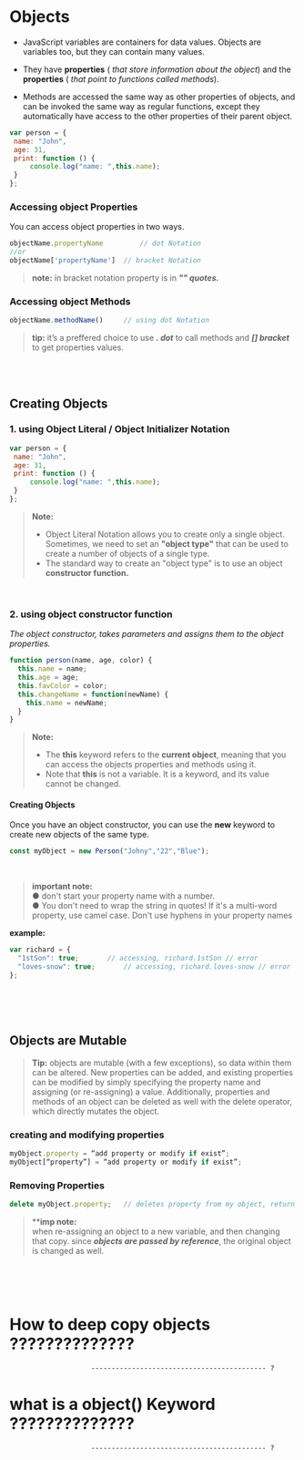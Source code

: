 # Objects

- JavaScript variables are containers for data values. Objects are variables too, but they can contain many values. 

- They have <b>properties</b> ( <em>that store information about the object</em>) and the <b>properties</b> ( <em>that point to functions called methods</em>). 

- Methods are accessed the same way as other properties of objects, and can be invoked the same way as regular functions, except they automatically have access to the other properties of their parent object.

```js
var person = {
 name: "John", 
 age: 31,
 print: function () {
     console.log("name: ",this.name);
 }
};
```

### Accessing object Properties
You can access object properties in two ways.
```js
objectName.propertyName 		// dot Notation
//or
objectName['propertyName']	// bracket Notation
```

> <b>note:</b> in bracket notation property is in <b><em>"" quotes.</em></b>


### Accessing object Methods
```js
objectName.methodName()		// using dot Notation
```


> <b>tip:</b> it’s a preffered choice to use <b><em>. dot</em></b> to call methods and <b><em>[] bracket</em></b> to get properties values.



<br/>


<br/>



## Creating Objects

### 1. using Object Literal / Object Initializer Notation
```js
var person = {
 name: "John", 
 age: 31,
 print: function () {
     console.log("name: ",this.name);
 }
};
```

> <b>Note: </b> <br/>
>- Object Literal Notation allows you to create only a single object.
Sometimes, we need to set an <b>"object type"</b> that can be used to create a number of objects of a single type.<br/>
>- The standard way to create an "object type" is to use an object <b>constructor function.</b>


<br/>


### 2. using object constructor function
<em>The object constructor, takes parameters and assigns them to the object properties.</em>
```js
function person(name, age, color) {
  this.name = name;
  this.age = age;
  this.favColor = color;
  this.changeName = function(newName) {
    this.name = newName;
  }
}
```

> <b>Note:</b> <br/>
> - The <b>this</b> keyword refers to the <b>current object</b>, meaning that you can access the objects properties and methods using it.<br/>
> - Note that <b>this</b> is not a variable. It is a keyword, and its value cannot be changed.


#### Creating Objects
Once you have an object constructor, you can use the <b>new</b> keyword to create new objects of the same type.
```js
const myObject = new Person("Johny","22","Blue");
```


<br/>



> <b> important note:</b> <br/>
> ●	don't start your property name with a number. <br/>
> ●	You don't need to wrap the string in quotes! If it's a multi-word property, use camel case. Don't use hyphens in your property names

<b>example:</b>
```js
var richard = {
  "1stSon": true;		// accessing, richard.1stSon // error
  "loves-snow": true;		// accessing, richard.loves-snow // error
};
```


<br/>


<br/>


<br/>


## Objects are Mutable
> <b>Tip:</b> objects are mutable (with a few exceptions), so data within them can be altered. New properties can be added, and existing properties can be modified by simply specifying the property name and assigning (or re-assigning) a value. Additionally, properties and methods of an object can be deleted as well with the delete operator, which directly mutates the object.

### creating and modifying properties
```js
myObject.property = “add property or modify if exist”;
myObject[“property”] = “add property or modify if exist”;
```

### Removing Properties
```js
delete myObject.property;	// deletes property from my object, return true if successful
```


> **<b>imp note:</b> <br/>
> when re-assigning an object to a new variable, and then changing that copy. since <b><em>objects are passed by reference</em></b>, the original object is changed as well.  



<br/>


<br/>


<br/>


# How to deep copy objects ??????????????	
						------------------------------------------- ?

# what is a object() Keyword ??????????????	
						------------------------------------------- ?




